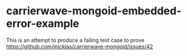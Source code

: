carrierwave-mongoid-embedded-error-example
==========================================

This is an attempt to produce a failing test case to prove https://github.com/jnicklas/carrierwave-mongoid/issues/42

